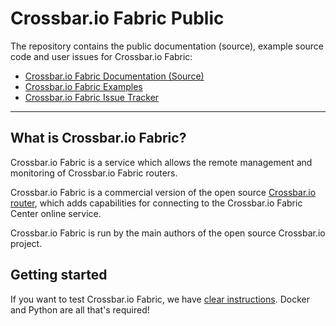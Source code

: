 # Crossbar.io Fabric Public

The repository contains the public documentation (source), example source code and user issues for Crossbar.io Fabric:

* [Crossbar.io Fabric Documentation (Source)](docs)
* [Crossbar.io Fabric Examples](examples)
* [Crossbar.io Fabric Issue Tracker](https://github.com/crossbario/crossbar-fabric-public/issues)

---

## What is Crossbar.io Fabric?

Crossbar.io Fabric is a service which allows the remote management and monitoring of Crossbar.io Fabric routers.

Crossbar.io Fabric is a commercial version of the open source [Crossbar.io router](http://crossbar.io), which adds capabilities for connecting to the Crossbar.io Fabric Center online service.

Crossbar.io Fabric is run by the main authors of the open source Crossbar.io project.

## Getting started

If you want to test Crossbar.io Fabric, we have [clear instructions](docs/Getting-Started.md). Docker and Python are all that's required!

